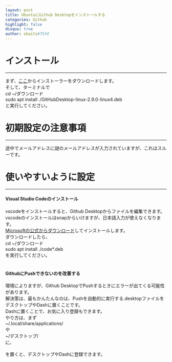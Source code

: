 ```yaml
---
layout: post
title: UbuntuにGithub Desktopをインストールする
categories: Github
highlight: false
disqus: true
author: okaits#7534
---
```

 <!-- EthereumAds -->
   <div id="EthereumAds-linuxcodevblog"></div>
   <script src="https://ethereumads.com/adviewer.js">
   </script>
   <script>
       EthereumAds.initAdSlot({
           acceptedCurrencies: ["ALL"], // option ALL for all whitelisted tokens, ETH for Ethereum, DAI for DAI Stablecoin
           //validatorEndpoint:"", // optional custom validator
           mediaType: "image_320x50",
           fallback: "default", // default, none, custom url
           slot: "linuxcodevblog",
           address: "0xd404f198c4f580727eb11cd69b581d5f10c7efd9",
           platform: "",
           affiliate: "",
           keywords:"", //comma separatedy
           adult: false,
           version: "1.00"
       });
       /*
        for responsive ads add and adjust this according to your needs:
        responsive: [
            { mediaType: "image_728x90", minWidth: 728 },
            { mediaType: "image_300x600" }
        ],
       */
   </script>
   <!-- /EthereumAds --> 

<h1>インストール</h1>
<hr>
まず、<a href="https://github.com/shiftkey/desktop/releases/download/release-2.9.0-linux4/GitHubDesktop-linux-2.9.0-linux4.deb">ここ</a>からインストーラーをダウンロードします。<br>
そして、ターミナルで<br>
cd ~/ダウンロード<br>
sudo apt install ./GitHubDesktop-linux-2.9.0-linux4.deb<br>
と実行してください。<br>
<h1>初期設定の注意事項</h1>
<hr>
途中でメールアドレスに謎のメールアドレスが入力されていますが、これはスルーです。<br>
<h1>使いやすいように設定</h1>
<hr>
<h4>Visual Studio Codeのインストール</h4>
vscodeをインストールすると、Github Desktopからファイルを編集できます。<br>
vscodeのインストールはsnapからいけますが、日本語入力が使えなくなります。<br>
<a href="https://code.visualstudio.com/docs/?dv=linux64_deb">Microsoftの公式からダウンロード</a>してインストールします。<br>
ダウンロードしたら、<br>
cd ~/ダウンロード<br>
sudo apt install ./code*.deb<br>
を実行してください。<br>
<br>
<h4>GithubにPushできないのを改善する</h4>
環境によりますが、Github DesktopでPushするときにエラーが出てくる可能性があります。<br>
解決策は、最もかんたんなのは、Pushを自動的に実行する.desktopファイルをデスクトップやDashに置くことです。<br>
Dashに置くことで、お気に入り登録もできます。<br>
やり方は、まず<br>
~/.local/share/applications/<br>
や<br>
~/デスクトップ/
<br>
に、<br>
<script src="https://gist.github.com/okaits/725da880b0113d36a5994b4375bc168b.js"></script><br>
を置くと、デスクトップやDashに登録できます。
 <!-- EthereumAds -->
   <div id="EthereumAds-linuxcodevblog"></div>
   <script src="https://ethereumads.com/adviewer.js">
   </script>
   <script>
       EthereumAds.initAdSlot({
           acceptedCurrencies: ["ALL"], // option ALL for all whitelisted tokens, ETH for Ethereum, DAI for DAI Stablecoin
           //validatorEndpoint:"", // optional custom validator
           mediaType: "image_320x50",
           fallback: "default", // default, none, custom url
           slot: "linuxcodevblog",
           address: "0xd404f198c4f580727eb11cd69b581d5f10c7efd9",
           platform: "",
           affiliate: "",
           keywords:"", //comma separatedy
           adult: false,
           version: "1.00"
       });
       /*
        for responsive ads add and adjust this according to your needs:
        responsive: [
            { mediaType: "image_728x90", minWidth: 728 },
            { mediaType: "image_300x600" }
        ],
       */
   </script>
   <!-- /EthereumAds --> 